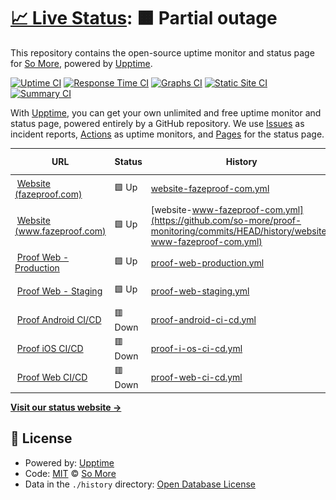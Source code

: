 # [📈 Live Status](https://status.fazeproof.com): <!--live status--> **🟧 Partial outage**

This repository contains the open-source uptime monitor and status page for [So More](https://status.fazeproof.com), powered by [Upptime](https://github.com/upptime/upptime).

[![Uptime CI](https://github.com/so-more/proof-monitoring/workflows/Uptime%20CI/badge.svg)](https://github.com/so-more/proof-monitoring/actions?query=workflow%3A%22Uptime+CI%22)
[![Response Time CI](https://github.com/so-more/proof-monitoring/workflows/Response%20Time%20CI/badge.svg)](https://github.com/so-more/proof-monitoring/actions?query=workflow%3A%22Response+Time+CI%22)
[![Graphs CI](https://github.com/so-more/proof-monitoring/workflows/Graphs%20CI/badge.svg)](https://github.com/so-more/proof-monitoring/actions?query=workflow%3A%22Graphs+CI%22)
[![Static Site CI](https://github.com/so-more/proof-monitoring/workflows/Static%20Site%20CI/badge.svg)](https://github.com/so-more/proof-monitoring/actions?query=workflow%3A%22Static+Site+CI%22)
[![Summary CI](https://github.com/so-more/proof-monitoring/workflows/Summary%20CI/badge.svg)](https://github.com/so-more/proof-monitoring/actions?query=workflow%3A%22Summary+CI%22)

With [Upptime](https://upptime.js.org), you can get your own unlimited and free uptime monitor and status page, powered entirely by a GitHub repository. We use [Issues](https://github.com/so-more/proof-monitoring/issues) as incident reports, [Actions](https://github.com/so-more/proof-monitoring/actions) as uptime monitors, and [Pages](https://status.fazeproof.com) for the status page.

<!--start: status pages-->
<!-- This summary is generated by Upptime (https://github.com/upptime/upptime) -->
<!-- Do not edit this manually, your changes will be overwritten -->
<!-- prettier-ignore -->
| URL | Status | History | Response Time | Uptime |
| --- | ------ | ------- | ------------- | ------ |
| <img alt="" src="https://icons.duckduckgo.com/ip3/fazeproof.com.ico" height="13"> [Website (fazeproof.com)](https://fazeproof.com) | 🟩 Up | [website-fazeproof-com.yml](https://github.com/so-more/proof-monitoring/commits/HEAD/history/website-fazeproof-com.yml) | <details><summary><img alt="Response time graph" src="./graphs/website-fazeproof-com/response-time-week.png" height="20"> 876ms</summary><br><a href="https://status.fazeproof.com/history/website-fazeproof-com"><img alt="Response time 876" src="https://img.shields.io/endpoint?url=https%3A%2F%2Fraw.githubusercontent.com%2Fso-more%2Fproof-monitoring%2FHEAD%2Fapi%2Fwebsite-fazeproof-com%2Fresponse-time.json"></a><br><a href="https://status.fazeproof.com/history/website-fazeproof-com"><img alt="24-hour response time 876" src="https://img.shields.io/endpoint?url=https%3A%2F%2Fraw.githubusercontent.com%2Fso-more%2Fproof-monitoring%2FHEAD%2Fapi%2Fwebsite-fazeproof-com%2Fresponse-time-day.json"></a><br><a href="https://status.fazeproof.com/history/website-fazeproof-com"><img alt="7-day response time 876" src="https://img.shields.io/endpoint?url=https%3A%2F%2Fraw.githubusercontent.com%2Fso-more%2Fproof-monitoring%2FHEAD%2Fapi%2Fwebsite-fazeproof-com%2Fresponse-time-week.json"></a><br><a href="https://status.fazeproof.com/history/website-fazeproof-com"><img alt="30-day response time 876" src="https://img.shields.io/endpoint?url=https%3A%2F%2Fraw.githubusercontent.com%2Fso-more%2Fproof-monitoring%2FHEAD%2Fapi%2Fwebsite-fazeproof-com%2Fresponse-time-month.json"></a><br><a href="https://status.fazeproof.com/history/website-fazeproof-com"><img alt="1-year response time 876" src="https://img.shields.io/endpoint?url=https%3A%2F%2Fraw.githubusercontent.com%2Fso-more%2Fproof-monitoring%2FHEAD%2Fapi%2Fwebsite-fazeproof-com%2Fresponse-time-year.json"></a></details> | <details><summary><a href="https://status.fazeproof.com/history/website-fazeproof-com">51.45%</a></summary><a href="https://status.fazeproof.com/history/website-fazeproof-com"><img alt="All-time uptime 51.45%" src="https://img.shields.io/endpoint?url=https%3A%2F%2Fraw.githubusercontent.com%2Fso-more%2Fproof-monitoring%2FHEAD%2Fapi%2Fwebsite-fazeproof-com%2Fuptime.json"></a><br><a href="https://status.fazeproof.com/history/website-fazeproof-com"><img alt="24-hour uptime 51.45%" src="https://img.shields.io/endpoint?url=https%3A%2F%2Fraw.githubusercontent.com%2Fso-more%2Fproof-monitoring%2FHEAD%2Fapi%2Fwebsite-fazeproof-com%2Fuptime-day.json"></a><br><a href="https://status.fazeproof.com/history/website-fazeproof-com"><img alt="7-day uptime 51.45%" src="https://img.shields.io/endpoint?url=https%3A%2F%2Fraw.githubusercontent.com%2Fso-more%2Fproof-monitoring%2FHEAD%2Fapi%2Fwebsite-fazeproof-com%2Fuptime-week.json"></a><br><a href="https://status.fazeproof.com/history/website-fazeproof-com"><img alt="30-day uptime 51.45%" src="https://img.shields.io/endpoint?url=https%3A%2F%2Fraw.githubusercontent.com%2Fso-more%2Fproof-monitoring%2FHEAD%2Fapi%2Fwebsite-fazeproof-com%2Fuptime-month.json"></a><br><a href="https://status.fazeproof.com/history/website-fazeproof-com"><img alt="1-year uptime 51.45%" src="https://img.shields.io/endpoint?url=https%3A%2F%2Fraw.githubusercontent.com%2Fso-more%2Fproof-monitoring%2FHEAD%2Fapi%2Fwebsite-fazeproof-com%2Fuptime-year.json"></a></details>
| <img alt="" src="https://icons.duckduckgo.com/ip3/www.fazeproof.com.ico" height="13"> [Website (www.fazeproof.com)](https://www.fazeproof.com) | 🟩 Up | [website-www-fazeproof-com.yml](https://github.com/so-more/proof-monitoring/commits/HEAD/history/website-www-fazeproof-com.yml) | <details><summary><img alt="Response time graph" src="./graphs/website-www-fazeproof-com/response-time-week.png" height="20"> 197ms</summary><br><a href="https://status.fazeproof.com/history/website-www-fazeproof-com"><img alt="Response time 197" src="https://img.shields.io/endpoint?url=https%3A%2F%2Fraw.githubusercontent.com%2Fso-more%2Fproof-monitoring%2FHEAD%2Fapi%2Fwebsite-www-fazeproof-com%2Fresponse-time.json"></a><br><a href="https://status.fazeproof.com/history/website-www-fazeproof-com"><img alt="24-hour response time 197" src="https://img.shields.io/endpoint?url=https%3A%2F%2Fraw.githubusercontent.com%2Fso-more%2Fproof-monitoring%2FHEAD%2Fapi%2Fwebsite-www-fazeproof-com%2Fresponse-time-day.json"></a><br><a href="https://status.fazeproof.com/history/website-www-fazeproof-com"><img alt="7-day response time 197" src="https://img.shields.io/endpoint?url=https%3A%2F%2Fraw.githubusercontent.com%2Fso-more%2Fproof-monitoring%2FHEAD%2Fapi%2Fwebsite-www-fazeproof-com%2Fresponse-time-week.json"></a><br><a href="https://status.fazeproof.com/history/website-www-fazeproof-com"><img alt="30-day response time 197" src="https://img.shields.io/endpoint?url=https%3A%2F%2Fraw.githubusercontent.com%2Fso-more%2Fproof-monitoring%2FHEAD%2Fapi%2Fwebsite-www-fazeproof-com%2Fresponse-time-month.json"></a><br><a href="https://status.fazeproof.com/history/website-www-fazeproof-com"><img alt="1-year response time 197" src="https://img.shields.io/endpoint?url=https%3A%2F%2Fraw.githubusercontent.com%2Fso-more%2Fproof-monitoring%2FHEAD%2Fapi%2Fwebsite-www-fazeproof-com%2Fresponse-time-year.json"></a></details> | <details><summary><a href="https://status.fazeproof.com/history/website-www-fazeproof-com">100.00%</a></summary><a href="https://status.fazeproof.com/history/website-www-fazeproof-com"><img alt="All-time uptime 100.00%" src="https://img.shields.io/endpoint?url=https%3A%2F%2Fraw.githubusercontent.com%2Fso-more%2Fproof-monitoring%2FHEAD%2Fapi%2Fwebsite-www-fazeproof-com%2Fuptime.json"></a><br><a href="https://status.fazeproof.com/history/website-www-fazeproof-com"><img alt="24-hour uptime 100.00%" src="https://img.shields.io/endpoint?url=https%3A%2F%2Fraw.githubusercontent.com%2Fso-more%2Fproof-monitoring%2FHEAD%2Fapi%2Fwebsite-www-fazeproof-com%2Fuptime-day.json"></a><br><a href="https://status.fazeproof.com/history/website-www-fazeproof-com"><img alt="7-day uptime 100.00%" src="https://img.shields.io/endpoint?url=https%3A%2F%2Fraw.githubusercontent.com%2Fso-more%2Fproof-monitoring%2FHEAD%2Fapi%2Fwebsite-www-fazeproof-com%2Fuptime-week.json"></a><br><a href="https://status.fazeproof.com/history/website-www-fazeproof-com"><img alt="30-day uptime 100.00%" src="https://img.shields.io/endpoint?url=https%3A%2F%2Fraw.githubusercontent.com%2Fso-more%2Fproof-monitoring%2FHEAD%2Fapi%2Fwebsite-www-fazeproof-com%2Fuptime-month.json"></a><br><a href="https://status.fazeproof.com/history/website-www-fazeproof-com"><img alt="1-year uptime 100.00%" src="https://img.shields.io/endpoint?url=https%3A%2F%2Fraw.githubusercontent.com%2Fso-more%2Fproof-monitoring%2FHEAD%2Fapi%2Fwebsite-www-fazeproof-com%2Fuptime-year.json"></a></details>
| <img alt="" src="https://icons.duckduckgo.com/ip3/app.fazeproof.com.ico" height="13"> [Proof Web - Production](https://app.fazeproof.com) | 🟩 Up | [proof-web-production.yml](https://github.com/so-more/proof-monitoring/commits/HEAD/history/proof-web-production.yml) | <details><summary><img alt="Response time graph" src="./graphs/proof-web-production/response-time-week.png" height="20"> 306ms</summary><br><a href="https://status.fazeproof.com/history/proof-web-production"><img alt="Response time 306" src="https://img.shields.io/endpoint?url=https%3A%2F%2Fraw.githubusercontent.com%2Fso-more%2Fproof-monitoring%2FHEAD%2Fapi%2Fproof-web-production%2Fresponse-time.json"></a><br><a href="https://status.fazeproof.com/history/proof-web-production"><img alt="24-hour response time 306" src="https://img.shields.io/endpoint?url=https%3A%2F%2Fraw.githubusercontent.com%2Fso-more%2Fproof-monitoring%2FHEAD%2Fapi%2Fproof-web-production%2Fresponse-time-day.json"></a><br><a href="https://status.fazeproof.com/history/proof-web-production"><img alt="7-day response time 306" src="https://img.shields.io/endpoint?url=https%3A%2F%2Fraw.githubusercontent.com%2Fso-more%2Fproof-monitoring%2FHEAD%2Fapi%2Fproof-web-production%2Fresponse-time-week.json"></a><br><a href="https://status.fazeproof.com/history/proof-web-production"><img alt="30-day response time 306" src="https://img.shields.io/endpoint?url=https%3A%2F%2Fraw.githubusercontent.com%2Fso-more%2Fproof-monitoring%2FHEAD%2Fapi%2Fproof-web-production%2Fresponse-time-month.json"></a><br><a href="https://status.fazeproof.com/history/proof-web-production"><img alt="1-year response time 306" src="https://img.shields.io/endpoint?url=https%3A%2F%2Fraw.githubusercontent.com%2Fso-more%2Fproof-monitoring%2FHEAD%2Fapi%2Fproof-web-production%2Fresponse-time-year.json"></a></details> | <details><summary><a href="https://status.fazeproof.com/history/proof-web-production">100.00%</a></summary><a href="https://status.fazeproof.com/history/proof-web-production"><img alt="All-time uptime 100.00%" src="https://img.shields.io/endpoint?url=https%3A%2F%2Fraw.githubusercontent.com%2Fso-more%2Fproof-monitoring%2FHEAD%2Fapi%2Fproof-web-production%2Fuptime.json"></a><br><a href="https://status.fazeproof.com/history/proof-web-production"><img alt="24-hour uptime 100.00%" src="https://img.shields.io/endpoint?url=https%3A%2F%2Fraw.githubusercontent.com%2Fso-more%2Fproof-monitoring%2FHEAD%2Fapi%2Fproof-web-production%2Fuptime-day.json"></a><br><a href="https://status.fazeproof.com/history/proof-web-production"><img alt="7-day uptime 100.00%" src="https://img.shields.io/endpoint?url=https%3A%2F%2Fraw.githubusercontent.com%2Fso-more%2Fproof-monitoring%2FHEAD%2Fapi%2Fproof-web-production%2Fuptime-week.json"></a><br><a href="https://status.fazeproof.com/history/proof-web-production"><img alt="30-day uptime 100.00%" src="https://img.shields.io/endpoint?url=https%3A%2F%2Fraw.githubusercontent.com%2Fso-more%2Fproof-monitoring%2FHEAD%2Fapi%2Fproof-web-production%2Fuptime-month.json"></a><br><a href="https://status.fazeproof.com/history/proof-web-production"><img alt="1-year uptime 100.00%" src="https://img.shields.io/endpoint?url=https%3A%2F%2Fraw.githubusercontent.com%2Fso-more%2Fproof-monitoring%2FHEAD%2Fapi%2Fproof-web-production%2Fuptime-year.json"></a></details>
| <img alt="" src="https://icons.duckduckgo.com/ip3/test.fazeproof.com.ico" height="13"> [Proof Web - Staging](https://test.fazeproof.com) | 🟩 Up | [proof-web-staging.yml](https://github.com/so-more/proof-monitoring/commits/HEAD/history/proof-web-staging.yml) | <details><summary><img alt="Response time graph" src="./graphs/proof-web-staging/response-time-week.png" height="20"> 161ms</summary><br><a href="https://status.fazeproof.com/history/proof-web-staging"><img alt="Response time 161" src="https://img.shields.io/endpoint?url=https%3A%2F%2Fraw.githubusercontent.com%2Fso-more%2Fproof-monitoring%2FHEAD%2Fapi%2Fproof-web-staging%2Fresponse-time.json"></a><br><a href="https://status.fazeproof.com/history/proof-web-staging"><img alt="24-hour response time 161" src="https://img.shields.io/endpoint?url=https%3A%2F%2Fraw.githubusercontent.com%2Fso-more%2Fproof-monitoring%2FHEAD%2Fapi%2Fproof-web-staging%2Fresponse-time-day.json"></a><br><a href="https://status.fazeproof.com/history/proof-web-staging"><img alt="7-day response time 161" src="https://img.shields.io/endpoint?url=https%3A%2F%2Fraw.githubusercontent.com%2Fso-more%2Fproof-monitoring%2FHEAD%2Fapi%2Fproof-web-staging%2Fresponse-time-week.json"></a><br><a href="https://status.fazeproof.com/history/proof-web-staging"><img alt="30-day response time 161" src="https://img.shields.io/endpoint?url=https%3A%2F%2Fraw.githubusercontent.com%2Fso-more%2Fproof-monitoring%2FHEAD%2Fapi%2Fproof-web-staging%2Fresponse-time-month.json"></a><br><a href="https://status.fazeproof.com/history/proof-web-staging"><img alt="1-year response time 161" src="https://img.shields.io/endpoint?url=https%3A%2F%2Fraw.githubusercontent.com%2Fso-more%2Fproof-monitoring%2FHEAD%2Fapi%2Fproof-web-staging%2Fresponse-time-year.json"></a></details> | <details><summary><a href="https://status.fazeproof.com/history/proof-web-staging">100.00%</a></summary><a href="https://status.fazeproof.com/history/proof-web-staging"><img alt="All-time uptime 100.00%" src="https://img.shields.io/endpoint?url=https%3A%2F%2Fraw.githubusercontent.com%2Fso-more%2Fproof-monitoring%2FHEAD%2Fapi%2Fproof-web-staging%2Fuptime.json"></a><br><a href="https://status.fazeproof.com/history/proof-web-staging"><img alt="24-hour uptime 100.00%" src="https://img.shields.io/endpoint?url=https%3A%2F%2Fraw.githubusercontent.com%2Fso-more%2Fproof-monitoring%2FHEAD%2Fapi%2Fproof-web-staging%2Fuptime-day.json"></a><br><a href="https://status.fazeproof.com/history/proof-web-staging"><img alt="7-day uptime 100.00%" src="https://img.shields.io/endpoint?url=https%3A%2F%2Fraw.githubusercontent.com%2Fso-more%2Fproof-monitoring%2FHEAD%2Fapi%2Fproof-web-staging%2Fuptime-week.json"></a><br><a href="https://status.fazeproof.com/history/proof-web-staging"><img alt="30-day uptime 100.00%" src="https://img.shields.io/endpoint?url=https%3A%2F%2Fraw.githubusercontent.com%2Fso-more%2Fproof-monitoring%2FHEAD%2Fapi%2Fproof-web-staging%2Fuptime-month.json"></a><br><a href="https://status.fazeproof.com/history/proof-web-staging"><img alt="1-year uptime 100.00%" src="https://img.shields.io/endpoint?url=https%3A%2F%2Fraw.githubusercontent.com%2Fso-more%2Fproof-monitoring%2FHEAD%2Fapi%2Fproof-web-staging%2Fuptime-year.json"></a></details>
| <img alt="" src="https://icons.duckduckgo.com/ip3/wcclrbfbgolsffkzxlay.supabase.co.ico" height="13"> [Proof Android CI/CD](https://wcclrbfbgolsffkzxlay.supabase.co/functions/v1/check-workflow-status?workflow=android) | 🟥 Down | [proof-android-ci-cd.yml](https://github.com/so-more/proof-monitoring/commits/HEAD/history/proof-android-ci-cd.yml) | <details><summary><img alt="Response time graph" src="./graphs/proof-android-ci-cd/response-time-week.png" height="20"> 855ms</summary><br><a href="https://status.fazeproof.com/history/proof-android-ci-cd"><img alt="Response time 855" src="https://img.shields.io/endpoint?url=https%3A%2F%2Fraw.githubusercontent.com%2Fso-more%2Fproof-monitoring%2FHEAD%2Fapi%2Fproof-android-ci-cd%2Fresponse-time.json"></a><br><a href="https://status.fazeproof.com/history/proof-android-ci-cd"><img alt="24-hour response time 855" src="https://img.shields.io/endpoint?url=https%3A%2F%2Fraw.githubusercontent.com%2Fso-more%2Fproof-monitoring%2FHEAD%2Fapi%2Fproof-android-ci-cd%2Fresponse-time-day.json"></a><br><a href="https://status.fazeproof.com/history/proof-android-ci-cd"><img alt="7-day response time 855" src="https://img.shields.io/endpoint?url=https%3A%2F%2Fraw.githubusercontent.com%2Fso-more%2Fproof-monitoring%2FHEAD%2Fapi%2Fproof-android-ci-cd%2Fresponse-time-week.json"></a><br><a href="https://status.fazeproof.com/history/proof-android-ci-cd"><img alt="30-day response time 855" src="https://img.shields.io/endpoint?url=https%3A%2F%2Fraw.githubusercontent.com%2Fso-more%2Fproof-monitoring%2FHEAD%2Fapi%2Fproof-android-ci-cd%2Fresponse-time-month.json"></a><br><a href="https://status.fazeproof.com/history/proof-android-ci-cd"><img alt="1-year response time 855" src="https://img.shields.io/endpoint?url=https%3A%2F%2Fraw.githubusercontent.com%2Fso-more%2Fproof-monitoring%2FHEAD%2Fapi%2Fproof-android-ci-cd%2Fresponse-time-year.json"></a></details> | <details><summary><a href="https://status.fazeproof.com/history/proof-android-ci-cd">0.04%</a></summary><a href="https://status.fazeproof.com/history/proof-android-ci-cd"><img alt="All-time uptime 0.04%" src="https://img.shields.io/endpoint?url=https%3A%2F%2Fraw.githubusercontent.com%2Fso-more%2Fproof-monitoring%2FHEAD%2Fapi%2Fproof-android-ci-cd%2Fuptime.json"></a><br><a href="https://status.fazeproof.com/history/proof-android-ci-cd"><img alt="24-hour uptime 0.04%" src="https://img.shields.io/endpoint?url=https%3A%2F%2Fraw.githubusercontent.com%2Fso-more%2Fproof-monitoring%2FHEAD%2Fapi%2Fproof-android-ci-cd%2Fuptime-day.json"></a><br><a href="https://status.fazeproof.com/history/proof-android-ci-cd"><img alt="7-day uptime 0.04%" src="https://img.shields.io/endpoint?url=https%3A%2F%2Fraw.githubusercontent.com%2Fso-more%2Fproof-monitoring%2FHEAD%2Fapi%2Fproof-android-ci-cd%2Fuptime-week.json"></a><br><a href="https://status.fazeproof.com/history/proof-android-ci-cd"><img alt="30-day uptime 0.04%" src="https://img.shields.io/endpoint?url=https%3A%2F%2Fraw.githubusercontent.com%2Fso-more%2Fproof-monitoring%2FHEAD%2Fapi%2Fproof-android-ci-cd%2Fuptime-month.json"></a><br><a href="https://status.fazeproof.com/history/proof-android-ci-cd"><img alt="1-year uptime 0.04%" src="https://img.shields.io/endpoint?url=https%3A%2F%2Fraw.githubusercontent.com%2Fso-more%2Fproof-monitoring%2FHEAD%2Fapi%2Fproof-android-ci-cd%2Fuptime-year.json"></a></details>
| <img alt="" src="https://icons.duckduckgo.com/ip3/wcclrbfbgolsffkzxlay.supabase.co.ico" height="13"> [Proof iOS CI/CD](https://wcclrbfbgolsffkzxlay.supabase.co/functions/v1/check-workflow-status?workflow=ios) | 🟥 Down | [proof-i-os-ci-cd.yml](https://github.com/so-more/proof-monitoring/commits/HEAD/history/proof-i-os-ci-cd.yml) | <details><summary><img alt="Response time graph" src="./graphs/proof-i-os-ci-cd/response-time-week.png" height="20"> 297ms</summary><br><a href="https://status.fazeproof.com/history/proof-i-os-ci-cd"><img alt="Response time 297" src="https://img.shields.io/endpoint?url=https%3A%2F%2Fraw.githubusercontent.com%2Fso-more%2Fproof-monitoring%2FHEAD%2Fapi%2Fproof-i-os-ci-cd%2Fresponse-time.json"></a><br><a href="https://status.fazeproof.com/history/proof-i-os-ci-cd"><img alt="24-hour response time 297" src="https://img.shields.io/endpoint?url=https%3A%2F%2Fraw.githubusercontent.com%2Fso-more%2Fproof-monitoring%2FHEAD%2Fapi%2Fproof-i-os-ci-cd%2Fresponse-time-day.json"></a><br><a href="https://status.fazeproof.com/history/proof-i-os-ci-cd"><img alt="7-day response time 297" src="https://img.shields.io/endpoint?url=https%3A%2F%2Fraw.githubusercontent.com%2Fso-more%2Fproof-monitoring%2FHEAD%2Fapi%2Fproof-i-os-ci-cd%2Fresponse-time-week.json"></a><br><a href="https://status.fazeproof.com/history/proof-i-os-ci-cd"><img alt="30-day response time 297" src="https://img.shields.io/endpoint?url=https%3A%2F%2Fraw.githubusercontent.com%2Fso-more%2Fproof-monitoring%2FHEAD%2Fapi%2Fproof-i-os-ci-cd%2Fresponse-time-month.json"></a><br><a href="https://status.fazeproof.com/history/proof-i-os-ci-cd"><img alt="1-year response time 297" src="https://img.shields.io/endpoint?url=https%3A%2F%2Fraw.githubusercontent.com%2Fso-more%2Fproof-monitoring%2FHEAD%2Fapi%2Fproof-i-os-ci-cd%2Fresponse-time-year.json"></a></details> | <details><summary><a href="https://status.fazeproof.com/history/proof-i-os-ci-cd">0.03%</a></summary><a href="https://status.fazeproof.com/history/proof-i-os-ci-cd"><img alt="All-time uptime 0.03%" src="https://img.shields.io/endpoint?url=https%3A%2F%2Fraw.githubusercontent.com%2Fso-more%2Fproof-monitoring%2FHEAD%2Fapi%2Fproof-i-os-ci-cd%2Fuptime.json"></a><br><a href="https://status.fazeproof.com/history/proof-i-os-ci-cd"><img alt="24-hour uptime 0.03%" src="https://img.shields.io/endpoint?url=https%3A%2F%2Fraw.githubusercontent.com%2Fso-more%2Fproof-monitoring%2FHEAD%2Fapi%2Fproof-i-os-ci-cd%2Fuptime-day.json"></a><br><a href="https://status.fazeproof.com/history/proof-i-os-ci-cd"><img alt="7-day uptime 0.03%" src="https://img.shields.io/endpoint?url=https%3A%2F%2Fraw.githubusercontent.com%2Fso-more%2Fproof-monitoring%2FHEAD%2Fapi%2Fproof-i-os-ci-cd%2Fuptime-week.json"></a><br><a href="https://status.fazeproof.com/history/proof-i-os-ci-cd"><img alt="30-day uptime 0.03%" src="https://img.shields.io/endpoint?url=https%3A%2F%2Fraw.githubusercontent.com%2Fso-more%2Fproof-monitoring%2FHEAD%2Fapi%2Fproof-i-os-ci-cd%2Fuptime-month.json"></a><br><a href="https://status.fazeproof.com/history/proof-i-os-ci-cd"><img alt="1-year uptime 0.03%" src="https://img.shields.io/endpoint?url=https%3A%2F%2Fraw.githubusercontent.com%2Fso-more%2Fproof-monitoring%2FHEAD%2Fapi%2Fproof-i-os-ci-cd%2Fuptime-year.json"></a></details>
| <img alt="" src="https://icons.duckduckgo.com/ip3/wcclrbfbgolsffkzxlay.supabase.co.ico" height="13"> [Proof Web CI/CD](https://wcclrbfbgolsffkzxlay.supabase.co/functions/v1/check-workflow-status?workflow=web) | 🟥 Down | [proof-web-ci-cd.yml](https://github.com/so-more/proof-monitoring/commits/HEAD/history/proof-web-ci-cd.yml) | <details><summary><img alt="Response time graph" src="./graphs/proof-web-ci-cd/response-time-week.png" height="20"> 234ms</summary><br><a href="https://status.fazeproof.com/history/proof-web-ci-cd"><img alt="Response time 234" src="https://img.shields.io/endpoint?url=https%3A%2F%2Fraw.githubusercontent.com%2Fso-more%2Fproof-monitoring%2FHEAD%2Fapi%2Fproof-web-ci-cd%2Fresponse-time.json"></a><br><a href="https://status.fazeproof.com/history/proof-web-ci-cd"><img alt="24-hour response time 234" src="https://img.shields.io/endpoint?url=https%3A%2F%2Fraw.githubusercontent.com%2Fso-more%2Fproof-monitoring%2FHEAD%2Fapi%2Fproof-web-ci-cd%2Fresponse-time-day.json"></a><br><a href="https://status.fazeproof.com/history/proof-web-ci-cd"><img alt="7-day response time 234" src="https://img.shields.io/endpoint?url=https%3A%2F%2Fraw.githubusercontent.com%2Fso-more%2Fproof-monitoring%2FHEAD%2Fapi%2Fproof-web-ci-cd%2Fresponse-time-week.json"></a><br><a href="https://status.fazeproof.com/history/proof-web-ci-cd"><img alt="30-day response time 234" src="https://img.shields.io/endpoint?url=https%3A%2F%2Fraw.githubusercontent.com%2Fso-more%2Fproof-monitoring%2FHEAD%2Fapi%2Fproof-web-ci-cd%2Fresponse-time-month.json"></a><br><a href="https://status.fazeproof.com/history/proof-web-ci-cd"><img alt="1-year response time 234" src="https://img.shields.io/endpoint?url=https%3A%2F%2Fraw.githubusercontent.com%2Fso-more%2Fproof-monitoring%2FHEAD%2Fapi%2Fproof-web-ci-cd%2Fresponse-time-year.json"></a></details> | <details><summary><a href="https://status.fazeproof.com/history/proof-web-ci-cd">0.04%</a></summary><a href="https://status.fazeproof.com/history/proof-web-ci-cd"><img alt="All-time uptime 0.04%" src="https://img.shields.io/endpoint?url=https%3A%2F%2Fraw.githubusercontent.com%2Fso-more%2Fproof-monitoring%2FHEAD%2Fapi%2Fproof-web-ci-cd%2Fuptime.json"></a><br><a href="https://status.fazeproof.com/history/proof-web-ci-cd"><img alt="24-hour uptime 0.04%" src="https://img.shields.io/endpoint?url=https%3A%2F%2Fraw.githubusercontent.com%2Fso-more%2Fproof-monitoring%2FHEAD%2Fapi%2Fproof-web-ci-cd%2Fuptime-day.json"></a><br><a href="https://status.fazeproof.com/history/proof-web-ci-cd"><img alt="7-day uptime 0.04%" src="https://img.shields.io/endpoint?url=https%3A%2F%2Fraw.githubusercontent.com%2Fso-more%2Fproof-monitoring%2FHEAD%2Fapi%2Fproof-web-ci-cd%2Fuptime-week.json"></a><br><a href="https://status.fazeproof.com/history/proof-web-ci-cd"><img alt="30-day uptime 0.04%" src="https://img.shields.io/endpoint?url=https%3A%2F%2Fraw.githubusercontent.com%2Fso-more%2Fproof-monitoring%2FHEAD%2Fapi%2Fproof-web-ci-cd%2Fuptime-month.json"></a><br><a href="https://status.fazeproof.com/history/proof-web-ci-cd"><img alt="1-year uptime 0.04%" src="https://img.shields.io/endpoint?url=https%3A%2F%2Fraw.githubusercontent.com%2Fso-more%2Fproof-monitoring%2FHEAD%2Fapi%2Fproof-web-ci-cd%2Fuptime-year.json"></a></details>

<!--end: status pages-->

[**Visit our status website →**](https://status.fazeproof.com)

## 📄 License

- Powered by: [Upptime](https://github.com/upptime/upptime)
- Code: [MIT](./LICENSE) © [So More](https://status.fazeproof.com)
- Data in the `./history` directory: [Open Database License](https://opendatacommons.org/licenses/odbl/1-0/)
